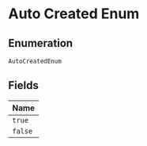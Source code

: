 
# Auto Created Enum

## Enumeration

`AutoCreatedEnum`

## Fields

| Name |
|  --- |
| `true` |
| `false` |

